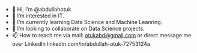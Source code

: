 - 👋 Hi, I’m @abdullahotuk
- 👀 I’m interested in IT.
- 🌱 I’m currently learning Data Science and Machine Leanring.
- 💞️ I’m looking to collaborate on Data Science projects.
- 📫 How to reach me via mail: otukabd@gmail.com or direct message me over LinkedIn linkedin.com/in/abdullah-otuk-72753124a

<!---
abdullahotuk/abdullahotuk is a ✨ special ✨ repository because its `README.md` (this file) appears on your GitHub profile.
You can click the Preview link to take a look at your changes.
--->
